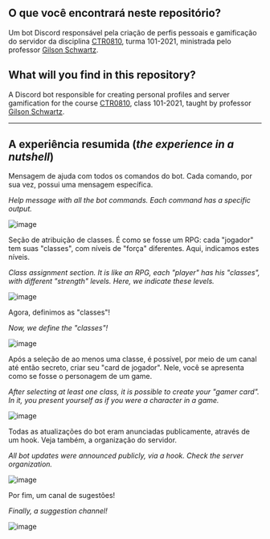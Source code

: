 ## O que você encontrará neste repositório?

Um bot Discord responsável pela criação de perfis pessoais e gamificação do servidor da disciplina [CTR0810](https://uspdigital.usp.br/jupiterweb/obterDisciplina?sgldis=CTR0810), turma 101-2021, ministrada pelo professor [Gilson Schwartz](https://pt.wikipedia.org/wiki/Gilson_Schwartz).

## What will you find in this repository?

A Discord bot responsible for creating personal profiles and server gamification for the course [CTR0810](https://uspdigital.usp.br/jupiterweb/obterDisciplina?sgldis=CTR0810), class 101-2021, taught by professor [Gilson Schwartz](https://pt.wikipedia.org/wiki/Gilson_Schwartz).

***

## A experiência resumida (_the experience in a nutshell_)

Mensagem de ajuda com todos os comandos do bot. Cada comando, por sua vez, possui uma mensagem específica.

_Help message with all the bot commands. Each command has a specific output._

![image](https://user-images.githubusercontent.com/56842352/204561949-bffd33fc-f160-4e31-a449-440809e1aee0.png)

Seção de atribuição de classes. É como se fosse um RPG: cada "jogador" tem suas "classes", com níveis de "força" diferentes. Aqui, indicamos estes níveis.

_Class assignment section. It is like an RPG, each "player" has his "classes", with different "strength" levels. Here, we indicate these levels._

![image](https://user-images.githubusercontent.com/56842352/204560297-399204d8-3076-4133-9e4c-caa56817bebd.png)

Agora, definimos as "classes"!

_Now, we define the "classes"!_

![image](https://user-images.githubusercontent.com/56842352/204560449-f0cd7f0b-d9af-4ef0-80e5-69e002d5e72f.png)

Após a seleção de ao menos uma classe, é possível, por meio de um canal até então secreto, criar seu "card de jogador". Nele, você se apresenta como se fosse o personagem de um game.

_After selecting at least one class, it is possible to create your "gamer card". In it, you present yourself as if you were a character in a game._

![image](https://user-images.githubusercontent.com/56842352/204560891-107780b7-e84f-4091-9113-b87376245cd6.png)

Todas as atualizações do bot eram anunciadas publicamente, através de um hook. Veja também, a organização do servidor.

_All bot updates were announced publicly, via a hook. Check the server organization._

![image](https://user-images.githubusercontent.com/56842352/204561289-08a88870-95b9-47a5-8fcd-037a38ea0d5f.png)

Por fim, um canal de sugestões!

_Finally, a suggestion channel!_

![image](https://user-images.githubusercontent.com/56842352/204561597-2904462c-4b81-42b6-998f-4900045b3507.png)
